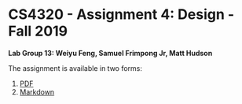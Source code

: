 # CS4320 - Assignment 4: Design - Fall 2019

**Lab Group 13: Weiyu Feng, Samuel Frimpong Jr, Matt Hudson**

The assignment is available in two forms:
  1) [PDF](./CS4320_Group13_Design_F19.pdf)
  2) [Markdown](./design.md)
